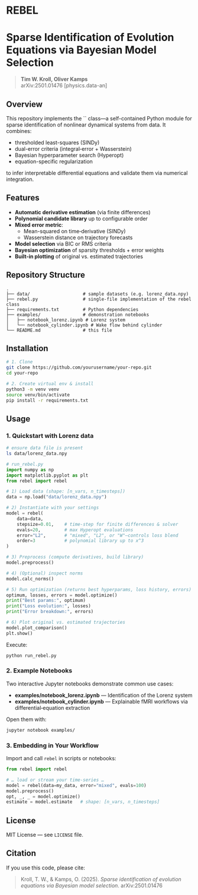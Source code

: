 # REBEL

# Sparse Identification of Evolution Equations via Bayesian Model Selection

> **Tim W. Kroll, Oliver Kamps**\
> arXiv:2501.01476 [physics.data-an] 

## Overview

This repository implements the `` class—a self-contained Python module for sparse identification of nonlinear dynamical systems from data. It combines:

- thresholded least-squares (SINDy)
- dual-error criteria (integral‐error + Wasserstein)
- Bayesian hyperparameter search (Hyperopt)
- equation-specific regularization

to infer interpretable differential equations and validate them via numerical integration.

## Features

- **Automatic derivative estimation** (via finite differences)
- **Polynomial candidate library** up to configurable order
- **Mixed error metric**:
  - Mean-squared on time‐derivative (SINDy)
  - Wasserstein distance on trajectory forecasts
- **Model selection** via BIC or RMS criteria
- **Bayesian optimization** of sparsity thresholds + error weights
- **Built-in plotting** of original vs. estimated trajectories

## Repository Structure

```text
.
├── data/                    # sample datasets (e.g. lorenz_data.npy)
├── rebel.py                 # single-file implementation of the rebel class
├── requirements.txt         # Python dependencies
├── examples/                # demonstration notebooks
│   ├── notebook_lorenz.ipynb # Lorenz system
│   └── notebook_cylinder.ipynb # Wake flow behind cylinder
└── README.md                # this file
```

## Installation

```bash
# 1. Clone
git clone https://github.com/yourusername/your-repo.git
cd your-repo

# 2. Create virtual env & install
python3 -m venv venv
source venv/bin/activate
pip install -r requirements.txt
```

## Usage

### 1. Quickstart with Lorenz data

```bash
# ensure data file is present
ls data/lorenz_data.npy
```

```python
# run_rebel.py
import numpy as np
import matplotlib.pyplot as plt
from rebel import rebel

# 1) Load data (shape: [n_vars, n_timesteps])
data = np.load("data/lorenz_data.npy")

# 2) Instantiate with your settings
model = rebel(
    data=data,
    stepsize=0.01,    # time‐step for finite differences & solver
    evals=20,         # max Hyperopt evaluations
    error="L2",       # "mixed", "L2", or "W"–controls loss blend
    order=3           # polynomial library up to x^3
)

# 3) Preprocess (compute derivatives, build library)
model.preprocess()

# 4) (Optional) inspect norms
model.calc_norms()

# 5) Run optimization (returns best hyperparams, loss history, errors)
optimum, losses, errors = model.optimize()
print("Best params:", optimum)
print("Loss evolution:", losses)
print("Error breakdown:", errors)

# 6) Plot original vs. estimated trajectories
model.plot_comparison()
plt.show()
```

Execute:

```bash
python run_rebel.py
```

### 2. Example Notebooks

Two interactive Jupyter notebooks demonstrate common use cases:

- **examples/notebook_lorenz.ipynb** — Identification of the Lorenz system
- **examples/notebook_cylinder.ipynb** — Explainable fMRI workflows via differential‐equation extraction

Open them with:

```bash
jupyter notebook examples/
```

### 3. Embedding in Your Workflow

Import and call `rebel` in scripts or notebooks:

```python
from rebel import rebel

# … load or stream your time‐series …
model = rebel(data=my_data, error="mixed", evals=100)
model.preprocess()
opt, _, _ = model.optimize()
estimate = model.estimate   # shape: [n_vars, n_timesteps]
```

## License

MIT License — see `LICENSE` file.

## Citation

If you use this code, please cite:

> Kroll, T. W., & Kamps, O. (2025). *Sparse identification of evolution equations via Bayesian model selection*. arXiv:2501.01476
